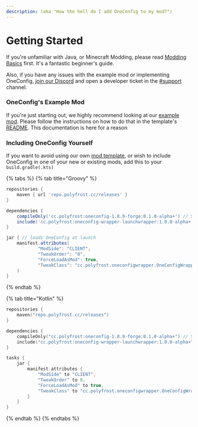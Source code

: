```yaml
---
description: (aka "How the hell do I add OneConfig to my mod?")
---
```


# Getting Started

If you're unfamiliar with Java, or Minecraft Modding, please read [Modding Basics](including-oneconfig.md) first. It's a fantastic beginner's guide.

Also, if you have any issues with the example mod or implementing OneConfig, [join our Discord](https://inv.wtf/polyfrost) and open a developer ticket in the [#support](https://discord.com/channels/822066990423605249/984977983439794176) channel.

### OneConfig's Example Mod

If you're just starting out, we highly recommend looking at our [example mod](https://github.com/Polyfrost/OneConfigExampleMod/). Please follow the instructions on how to do that in the template's [README](https://github.com/Polyfrost/OneConfigExampleMod/blob/main/README.md). This documentation is here for a reason

### Including OneConfig Yourself

If you want to avoid using our own [mod template](https://github.com/Polyfrost/OneConfigExampleMod/), or wish to include OneConfig in one of your new or existing mods, add this to your `build.gradle(.kts)`

{% tabs %}
{% tab title="Groovy" %}
```groovy
repositories {
    maven { url 'repo.polyfrost.cc/releases' }
}

dependencies {
    compileOnly('cc.polyfrost:oneconfig-1.8.9-forge:0.1.0-alpha+') // Should not be included in jar
    include('cc.polyfrost:oneconfig-wrapper-launchwrapper:1.0.0-alpha+') // Should be included in jar
}

jar { // loads OneConfig at launch
    manifest.attributes(
            "ModSide": "CLIENT",
            "TweakOrder": "0",
            "ForceLoadAsMod": true,
            "TweakClass": "cc.polyfrost.oneconfigwrapper.OneConfigWrapper",
    )
}
```
{% endtab %}

{% tab title="Kotlin" %}
```kotlin
repositories {
    maven("repo.polyfrost.cc/releases")
}

dependencies {
    compileOnly("cc.polyfrost:oneconfig-1.8.9-forge:0.1.0-alpha+") // Should not be included in jar
    include("cc.polyfrost:oneconfig-wrapper-launchwrapper:1.0.0-alpha+") // Should be included in jar
}

tasks {
    jar {
        manifest.attributes {
            "ModSide" to "CLIENT",
            "TweakOrder" to 0,
            "ForceLoadAsMod" to true,
            "TweakClass" to "cc.polyfrost.oneconfigwrapper.OneConfigWrapper"
        }
    }
}
```
{% endtab %}
{% endtabs %}
